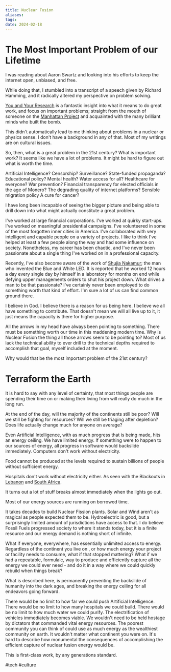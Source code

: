 ```yaml
---
title: Nuclear Fusion
aliases: 
tags: 
date: 2024-02-18
---
```


# The Most Important Problem of our Lifetime

I was reading about Aaron Swartz and looking into his efforts to keep the internet open, unbiased, and free.

While doing that, I stumbled into a transcript of a speech given by Richard Hamming, and it radically altered my perspective on problem solving.

<a href="https://www.cs.virginia.edu/~robins/YouAndYourResearch.pdf">You and Your Research</a> is a fantastic insight into what it means to do great work, and focus on important problems; straight from the mouth of someone on the <a href="https://en.wikipedia.org/wiki/Project_Y">Manhattan Project</a> and acquainted with the many brilliant minds who built the bomb.

This didn't automatically lead to me thinking about problems in a nuclear or physics sense. I don't have a background in any of that. Most of my writings are on cultural issues.

So, then, what is a great problem in the 21st century? What is important work? It seems like we have a lot of problems. It might be hard to figure out what is worth the time.

Artificial Intelligence? Censorship? Surveillance? State-funded propaganda? Educational policy? Mental health? Water access for all? Healthcare for everyone? War prevention? Financial transparency for elected officials in the age of Monero? The degrading quality of internet platforms? Sensible migration policy A cure for cancer?

I have long been incapable of seeing the bigger picture and being able to drill down into what might actually constitute a great problem. 

I've worked at large financial corporations. I've worked at quirky start-ups. I've worked on meaningful presidential campaigns. I've volunteered in some of the most forgotten inner cities in America. I've collaborated with very intelligent and capable people on a variety of projects. I like to think I've helped at least a few people along the way and had some influence on society. Nonetheless, my career has been chaotic, and I've never been passionate about a single thing I've worked on in a professional capacity.

Recently, I've also become aware of the work of <a href="https://en.wikipedia.org/wiki/Shujia_Nakamur">Shujia Nakamur</a>; the man who invented the Blue and White LED. It is reported that he worked 12 hours a day every single day by himself in a laboratory for months on end while defying upper managements orders to shut his project down. What drives a man to be that passionate? I've certainly never been employed to do something worth that kind of effort. I'm sure a lot of us can find common ground there.

I believe in God. I believe there is a reason for us being here. I believe we all have something to contribute. That doesn't mean we will all live up to it, it just means the capacity is there for higher purpose.

All the arrows in my head have always been pointing to something. There must be something worth our time in this maddening modern time. Why is Nuclear Fusion the thing all those arrows seem to be pointing to? Most of us lack the technical ability to ever drill to the technical depths required to accomplish that goal, myself included at the moment.

Why would that be the most important problem of the 21st century?

# Terraform the Earth

It is hard to say with any level of certainty, that most things people are spending their time on or making their living from will really do much in the long run.

At the end of the day, will the majority of the continents still be poor? Will we still be fighting for resources? Will we still be triaging after depletion? Does life actually change much for anyone on average?

Even Artificial Intelligence, with as much progress that is being made, hits an energy ceiling. We have limited energy. If something were to happen to our sources of energy, all progress in software would backslide immediately. Computers don't work without electricity. 

Food cannot be produced at the levels required to sustain billions of people without sufficient energy.

Hospitals don't work without electricity either. As seen with the Blackouts in <a href="https://en.wikipedia.org/wiki/2021_Lebanese_blackout">Lebanon</a> and <a href="https://en.wikipedia.org/wiki/South_African_energy_crisis">South Africa</a>.

It turns out a lot of stuff breaks almost immediately when the lights go out.

Most of our energy sources are running on borrowed time.

It takes decades to build Nuclear Fission plants. Solar and Wind aren't as magical as people expected them to be. Hydroelectric is good, but a surprisingly limited amount of jurisdictions have access to that. I do believe Fossil Fuels progressed society to where it stands today, but it is a finite resource and our energy demand is nothing short of infinite.

What if everyone, everywhere, has essentially unlimited access to energy. Regardless of the continent you live on , or how much energy your project or facility needs to consume, what if that stopped mattering? What if we had a repeatable, formulaic, way to produce and efficiently capture all the energy we could ever need - and do it in a way where we could quickly rebuild when things break?

What is described here, is permanently preventing the backslide of humanity into the dark ages, and breaking the energy ceiling for all endeavors going forward.

There would be no limit to how far we could push Artificial Intelligence. There would be no limit to how many hospitals we could build. There would be no limit to how much water we could purify. The electrification of vehicles immediately becomes viable. We wouldn't need to be held hostage by dictators that commanded vital energy resources. The poorest community you can think of could use as much energy as the wealthiest community on earth. It wouldn't matter what continent you were on. It's hard to describe how monumental the consequences of accomplishing the efficient capture of nuclear fusion energy would be.

This is first-class work, by any generations standard.

#tech #culture
